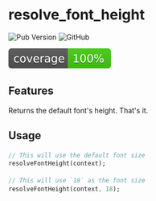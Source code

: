 # resolve_font_height

![Pub Version](https://img.shields.io/pub/v/resolve_font_height)
![GitHub](https://img.shields.io/github/license/zippa-pizza/resolve_font_height)

![Coverage](https://github.com/zippa-pizza/resolve_font_height/blob/main/coverage_badge.svg)

## Features

Returns the default font's height. That's it.

## Usage

```dart
// This will use the default font size
resolveFontHeight(context);

// This will use `18` as the font size
resolveFontHeight(context, 18);
```

